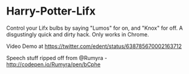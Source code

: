 # Harry-Potter-Lifx
Control your Lifx bulbs by saying "Lumos" for on, and "Knox" for off. A disgustingly quick and dirty hack. Only works in Chrome.

Video Demo at https://twitter.com/edent/status/638785670002163712

Speech stuff ripped off from @Rumyra - http://codepen.io/Rumyra/pen/bCphe
